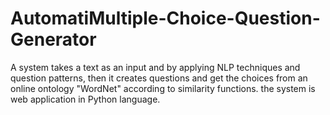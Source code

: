 # AutomatiMultiple-Choice-Question-Generator
A system takes a text as an input and by applying NLP techniques and question patterns, then it creates questions and get the choices from an online ontology "WordNet" according to similarity functions. the system is web application in  Python language.
